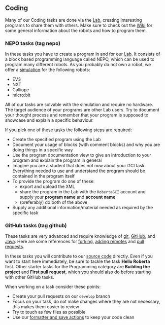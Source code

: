 ## Coding

Many of our Coding tasks are done via the [Lab](https://lab.open-roberta.org/), creating interesting programs to share them with others.
Make sure to check out the [Wiki](https://jira.iais.fraunhofer.de/wiki/display/ORInfo) for some general information about the robots and how to program them.

### NEPO tasks (tag nepo)

In these tasks you have to create a program in and for our [Lab](https://lab.open-roberta.org/).
It consists of a block based programming language called NEPO, which can be used to program many different robots.
As you probably do not own a robot, we offer a [simulation](https://jira.iais.fraunhofer.de/wiki/display/ORInfo/The+Open+Roberta+Lab#TheOpenRobertaLab-OpenRobertaSim) for the following robots:

- EV3
- NXT
- Calliope
- micro:bit

All of our tasks are solvable with the simulation and require no hardware.
The target audience of your programs are other Lab users.
Try to document your thought process and remember that your program is supposed to showcase and explain a specific behaviour.

If you pick one of these tasks the following steps are required:

- Create the specified program using the Lab
- Document your usage of blocks (with comment blocks) and why you are doing things in a specific way
- Use the program documentation view to give an introduction to your program and explain the program in general
- Imagine you are a student that does not now about your GCI task. Everything needed to use and understand the program should be contained in the program itself
- To provide the program do one of these:
  - export and upload the XML
  - share the program in the Lab with the `RobertaGCI` account and supply your **program name** and **account name**
  - (preferably) do both of the above
- Supply any additional information/material needed as required by the specific task

### GitHub tasks (tag github)

These tasks are very advanced and require knowledge of [git](https://git-scm.com/doc), [GitHub](https://github.com/), and [Java](https://docs.oracle.com/en/java/).
Here are some references for [forking](https://help.github.com/en/github/getting-started-with-github/fork-a-repo), [adding remotes](https://help.github.com/en/github/using-git/adding-a-remote) and [pull requests](https://help.github.com/en/github/collaborating-with-issues-and-pull-requests/creating-a-pull-request).

In these tasks you will contribute to our [source code](https://github.com/OpenRoberta/openroberta-lab) directly.
Even if you want to start here immediately, be sure to tackle the task **Hello Roberta** first.
Other starter tasks for the Programming category are **Building the project** and **First pull request**, which you should also do before starting with other GitHub tasks.

When working on a task consider these points:

- Create your pull requests on our `develop` branch
- Focus on your task, do not make changes where they are not necessary, this makes them easier to review
- Try to touch as few files as possible
- Use our [formatter and save actions](https://github.com/OpenRoberta/openroberta-lab/wiki/Importing-into-Eclipse) to keep your code clean
